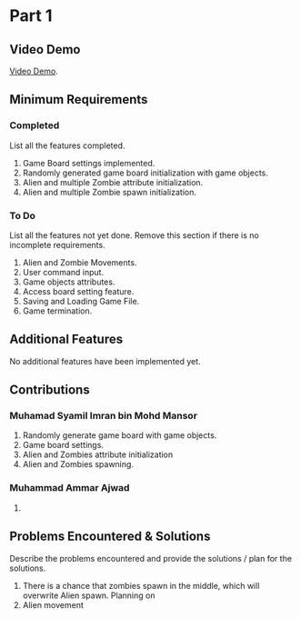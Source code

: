 # Part 1

## Video Demo

[Video Demo](https://youtube.com).

## Minimum Requirements

### Completed

List all the features completed.

1. Game Board settings implemented.
2. Randomly generated game board initialization with game objects.
3. Alien and multiple Zombie attribute initialization.
4. Alien and multiple Zombie spawn initialization.

### To Do

List all the features not yet done. Remove this section if there is no incomplete requirements.

1. Alien and Zombie Movements.
2. User command input.
3. Game objects attributes.
4. Access board setting feature.
5. Saving and Loading Game File.
6. Game termination.

## Additional Features

No additional features have been implemented yet.

## Contributions

### Muhamad Syamil Imran bin Mohd Mansor

1. Randomly generate game board with game objects.
2. Game board settings.
3. Alien and Zombies attribute initialization
4. Alien and Zombies spawning.

### Muhammad Ammar Ajwad

1. 

## Problems Encountered & Solutions

Describe the problems encountered and provide the solutions / plan for the solutions.

1. There is a chance that zombies spawn in the middle, which will overwrite Alien spawn. Planning on 
2. Alien movement 
